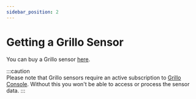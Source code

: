 ```yaml
---
sidebar_position: 2
---
```


# Getting a Grillo Sensor
You can buy a Grillo sensor [here](#).

:::caution  
Please note that Grillo sensors require an active subscription to [Grillo Console](#). Without this you won't be able to access or process the sensor data.
:::
